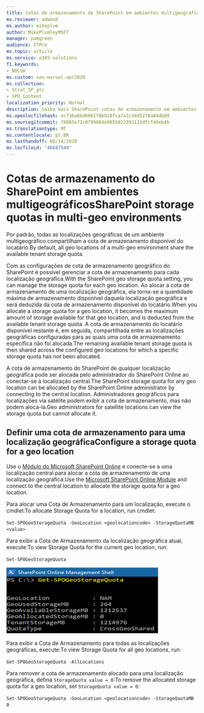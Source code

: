 ```yaml
---
title: Cotas de armazenamento do SharePoint em ambientes multigeográficos
ms.reviewer: adwood
ms.author: mikeplum
author: MikePlumleyMSFT
manager: pamgreen
audience: ITPro
ms.topic: article
ms.service: o365-solutions
f1.keywords:
- NOCSH
ms.custom: seo-marvel-apr2020
ms.collection:
- Strat_SP_gtc
- SPO_Content
localization_priority: Normal
description: Saiba mais SharePoint cotas de armazenamento em ambientes multi-geo e como as cotas podem ser gerenciadas pelo administrador SharePoint Online.
ms.openlocfilehash: ec736a6bd6061f8b028fca7a1c34d5278a84db89
ms.sourcegitcommit: 79065e72c0799064e9055022393113dfcf40eb4b
ms.translationtype: MT
ms.contentlocale: pt-BR
ms.lasthandoff: 08/14/2020
ms.locfileid: "46687540"
---
```

# <a name="sharepoint-storage-quotas-in-multi-geo-environments"></a><span data-ttu-id="d66d8-103">Cotas de armazenamento do SharePoint em ambientes multigeográficos</span><span class="sxs-lookup"><span data-stu-id="d66d8-103">SharePoint storage quotas in multi-geo environments</span></span>

<span data-ttu-id="d66d8-104">Por padrão, todas as localizações geográficas de um ambiente multigeográfico compartilham a cota de armazenamento disponível do locatário.</span><span class="sxs-lookup"><span data-stu-id="d66d8-104">By default, all geo locations of a multi-geo environment share the available tenant storage quota.</span></span>

<span data-ttu-id="d66d8-105">Com as configurações de cota de armazenamento geográfico do SharePoint é possível gerenciar a cota de armazenamento para cada localização geográfica.</span><span class="sxs-lookup"><span data-stu-id="d66d8-105">With the SharePoint geo storage quota setting, you can manage the storage quota for each geo location.</span></span> <span data-ttu-id="d66d8-106">Ao alocar a cota de armazenamento de uma localização geográfica, ela torna-se a quantidade máxima de armazenamento disponível daquela localização geográfica e será deduzida da cota de armazenamento disponível do locatário.</span><span class="sxs-lookup"><span data-stu-id="d66d8-106">When you allocate a storage quota for a geo location, it becomes the maximum amount of storage available for that geo location, and is deducted from the available tenant storage quota.</span></span> <span data-ttu-id="d66d8-107">A cota de armazenamento do locatário disponível restante é, em seguida, compartilhada entre as localizações geográficas configuradas para as quais uma cota de armazenamento específica não foi alocada.</span><span class="sxs-lookup"><span data-stu-id="d66d8-107">The remaining available tenant storage quota is then shared across the configured geo locations for which a specific storage quota has not been allocated.</span></span>

<span data-ttu-id="d66d8-108">A cota de armazenamento do SharePoint de qualquer localização geográfica pode ser alocada pelo administrador do SharePoint Online ao conectar-se à localização central.</span><span class="sxs-lookup"><span data-stu-id="d66d8-108">The SharePoint storage quota for any geo location can be allocated by the SharePoint Online administrator by connecting to the central location.</span></span> <span data-ttu-id="d66d8-109">Administradores geográficos para localizações via satélite podem exibir a cota de armazenamento, mas não podem alocá-la.</span><span class="sxs-lookup"><span data-stu-id="d66d8-109">Geo administrators for satellite locations can view the storage quota but cannot allocate it.</span></span>

## <a name="configure-a-storage-quota-for-a-geo-location"></a><span data-ttu-id="d66d8-110">Definir uma cota de armazenamento para uma localização geográfica</span><span class="sxs-lookup"><span data-stu-id="d66d8-110">Configure a storage quota for a geo location</span></span>

<span data-ttu-id="d66d8-111">Use o [Módulo do Microsoft SharePoint Online](https://www.microsoft.com/download/details.aspx?id=35588 ) e conecte-se a uma localização central para alocar a cota de armazenamento de uma localização geográfica.</span><span class="sxs-lookup"><span data-stu-id="d66d8-111">Use the [Microsoft SharePoint Online Module](https://www.microsoft.com/download/details.aspx?id=35588 ) and connect to the central location to allocate the storage quota for a geo location.</span></span> 

<span data-ttu-id="d66d8-112">Para alocar uma Cota de Armazenamento para um localização, execute o cmdlet:</span><span class="sxs-lookup"><span data-stu-id="d66d8-112">To allocate Storage Quota for a location, run cmdlet:</span></span>

`Set-SPOGeoStorageQuota -GeoLocation <geolocationcode> -StorageQuotaMB <value>`

<span data-ttu-id="d66d8-113">Para exibir a Cota de Armazenamento da localização geográfica atual, execute:</span><span class="sxs-lookup"><span data-stu-id="d66d8-113">To view Storage Quota for the current geo location, run:</span></span>

`Get-SPOGeoStorageQuota`

![Captura de tela da janela do PowerShell mostrando o cmdlet Get SPOGeoStorageQuota](../media/multi-geo-storage-quota.png)

<span data-ttu-id="d66d8-115">Para exibir a Cota de Armazenamento para todas as localizações geográficas, execute:</span><span class="sxs-lookup"><span data-stu-id="d66d8-115">To view Storage Quota for all geo locations, run:</span></span>

`Get-SPOGeoStorageQuota -AllLocations`

<span data-ttu-id="d66d8-116">Para remover a cota de armazenamento alocado para uma localização geográfica, defina `StorageQuota value = 0`:</span><span class="sxs-lookup"><span data-stu-id="d66d8-116">To remove the allocated storage quota for a geo location, set `StorageQuota value = 0`:</span></span>

`Set-SPOGeoStorageQuota -GeoLocation <geolocationcode> -StorageQuotaMB 0`
